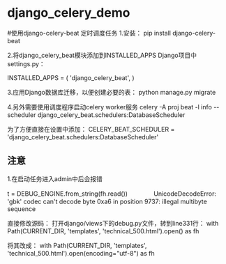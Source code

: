 # django_celery_demo


#使用django-celery-beat 定时调度任务
1.安装： pip install django-celery-beat

2.将django_celery_beat模块添加到INSTALLED_APPS   Django项目中settings.py：

INSTALLED_APPS = (
    'django_celery_beat',
)

3.应用Django数据库迁移，以便创建必要的表： python manage.py migrate


4.另外需要使用调度程序启动celery worker服务
celery -A proj beat -l info --scheduler django_celery_beat.schedulers:DatabaseScheduler

为了方便直接在设置中添加：
CELERY_BEAT_SCHEDULER = 'django_celery_beat.schedulers:DatabaseScheduler'



## 注意

1.在启动任务进入admin中后会报错

t = DEBUG_ENGINE.from_string(fh.read())　　
　　UnicodeDecodeError: 'gbk' codec can't decode byte 0xa6 in position 9737: illegal multibyte sequence
  
直接修改源码：
打开django/views下的debug.py文件，转到line331行：
with Path(CURRENT_DIR, 'templates', 'technical_500.html').open() as fh

将其改成：
    with Path(CURRENT_DIR, 'templates', 'technical_500.html').open(encoding="utf-8") as fh
